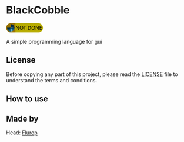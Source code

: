 # BlackCobble

<img src="./projectData/status.png" width="100" height="25">

A simple programming language for gui

## License

Before copying any part of this project, please read the [LICENSE](./LICENSE) file to understand the terms and conditions.

## How to use

## Made by

Head: [Flurop](https://github.com/Flurop)